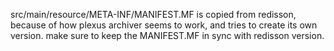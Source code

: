 src/main/resource/META-INF/MANIFEST.MF is copied from redisson, because of how plexus archiver seems to work, and tries to create its own version.
make sure to keep the MANIFEST.MF in sync with redisson version.
